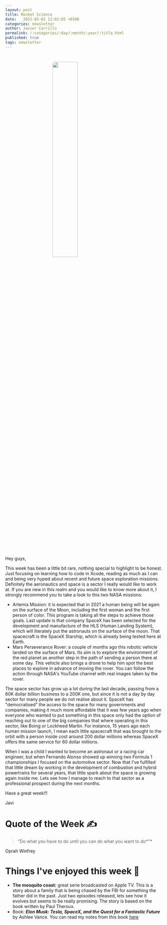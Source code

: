 ```yaml
---
layout: post
title: Rocket Science
date:   2021-05-02 12:02:05 +0100
categories: newsletter
author: Javier Carrillo
permalink: /:categories/:day/:month/:year/:title.html
published: true
tags: newsletter
---
```

<h1><img style="display: block; margin-left: auto; margin-right: auto; width: 40%; border-radius: 10px" src="https://jcentercreation.github.io/JekyllPersonalWeb/assets/img/Startup.png"></h1>
Hey guys,

This week has been a little bit rare, nothing special to highlight to be honest. Just focusing on learning how to code in Xcode, reading as much as I can and being very hyped about recent and future space exploration missions. Definitely the aeronautics and space is a sector I really would like to work at. If you are new in this realm and you would like to know more about it, I strongly recommend you to take a look to this two NASA missions:

- Artemis Mission: it is expected that in 2021 a human being will be again on the surface of the Moon, including the first woman and the first person of color. This program is taking all the steps to achieve those goals. Last update is that company SpaceX has been selected for the development and manufacture of the HLS (Human Landing System), which will literately put the astronauts on the surface of the moon. That spacecraft is the SpaceX Starship, which is already being tested here at Earth.
- Mars Perseverance Rover: a couple of months ago this robotic vehicle landed on the surface of Mars. Its aim is to explore the environment of the red planet as another step in the path of sending a person there at some day. This vehicle also brings a drone to help him spot the best places to explore in advance of moving the rover. You can follow the action through NASA's YouTube channel with real images taken by the rover.

The space sector has grow up a lot during the last decade, passing from a 60K dollar billion business to a 200K one, but since it is not a day by day sector for many people we do not realise about it. SpaceX has "democratised" the access to the space for many governments and companies, making it much more affordable that it was few years ago when everyone who wanted to put something in this space only had the option of reaching out to one of the big companies that where operating in this sector, like Boing or Lockheed Martin. For instance, 15 years ago each human mission launch, I mean each little spacecraft that was brought to the orbit with a person inside cost around 200 dollar millions whereas SpaceX offers the same service for 60 dollar millions.

When I was a child I wanted to become an astronaut or a racing car engineer, but when Fernando Alonso showed up winning two Formula 1 championships I focused on the automotive sector. Now that I've fulfilled that little dream by working in the development of combustion and hybrid powertrains for several years, that little spark about the space is growing again inside me. Lets see how I manage to reach to that sector as a professional prospect during the next months.

Have a great week!!!

Javi

# Quote of the Week ✍️

> "Do what you have to do until you can do what you want to do*"*

Oprah Winfrey

# Things I've enjoyed this week 🎉

- **The mosquito coast:** great serie broadcasted on Apple TV. This is a story about a family that is being chased by the FBI for something the father did in the past. Just two episodes released, lets see how it evolves but seems to be really promising. The story is based on the book written by Paul Theroux.
- Book: ***Elon Musk: Tesla, SpaceX, and the Quest for a Fantastic Future*** by Ashlee Vance. You can read my notes from this book <a href="https://www.javiercarrilloblog.com/books/08/05/2021/ElonMusk.html">here</a>

